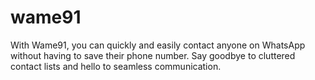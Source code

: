 # wame91
With Wame91, you can quickly and easily contact anyone on WhatsApp without having to save their phone number. Say goodbye to cluttered contact lists and hello to seamless communication.
